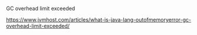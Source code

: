 
GC overhead limit exceeded



https://www.jvmhost.com/articles/what-is-java-lang-outofmemoryerror-gc-overhead-limit-exceeded/
